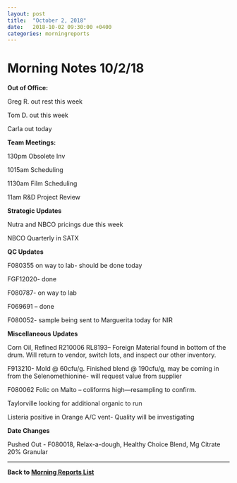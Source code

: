 ```yaml
---
layout: post
title:  "October 2, 2018"
date:   2018-10-02 09:30:00 +0400
categories: morningreports
---
```

# Morning Notes 10/2/18

**Out of Office:**

Greg R. out rest this week

Tom D. out this week

Carla out today

**Team Meetings:**

130pm Obsolete Inv

1015am Scheduling

1130am Film Scheduling

11am R&D Project Review

**Strategic Updates**

Nutra and NBCO pricings due this week

NBCO Quarterly in SATX

**QC Updates**

F080355 on way to lab- should be done today

FGF12020- done

F080787- on way to lab

F069691 – done

F080052- sample being sent to Marguerita today for NIR

**Miscellaneous Updates**

Corn Oil, Refined R210006 RL8193– Foreign Material found in bottom of the drum.
Will return to vendor, switch lots, and inspect our other inventory.

F913210- Mold \@ 60cfu/g. Finished blend \@ 190cfu/g, may be coming in from the
Selenomethionine- will request value from supplier

F080062 Folic on Malto – coliforms high—resampling to confirm.

Taylorville looking for additional organic to run

Listeria positive in Orange A/C vent- Quality will be investigating

**Date Changes**

Pushed Out - F080018, Relax-a-dough, Healthy Choice Blend, Mg Citrate 20%
Granular

___ 

**[<i class="fas fa-chevron-left"></i>](/morningreports/index.html) Back to  [Morning Reports List](/morningreports/index.html "Morning Reports")**
